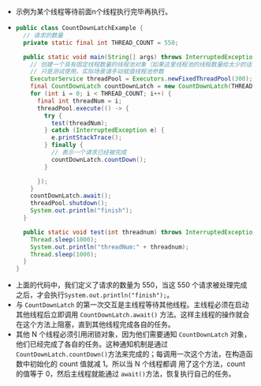 - 示例为某个线程等待前面n个线程执行完毕再执行。
- ```java
  public class CountDownLatchExample {
    // 请求的数量
    private static final int THREAD_COUNT = 550;
  
    public static void main(String[] args) throws InterruptedException {
      // 创建一个具有固定线程数量的线程池对象（如果这里线程池的线程数量给太少的话你会发现执行的很慢）
      // 只是测试使用，实际场景请手动赋值线程池参数
      ExecutorService threadPool = Executors.newFixedThreadPool(300);
      final CountDownLatch countDownLatch = new CountDownLatch(THREAD_COUNT);
      for (int i = 0; i < THREAD_COUNT; i++) {
        final int threadNum = i;
        threadPool.execute(() -> {
          try {
            test(threadNum);
          } catch (InterruptedException e) {
            e.printStackTrace();
          } finally {
            // 表示一个请求已经被完成
            countDownLatch.countDown();
          }
  
        });
      }
      countDownLatch.await();
      threadPool.shutdown();
      System.out.println("finish");
    }
  
    public static void test(int threadnum) throws InterruptedException {
      Thread.sleep(1000);
      System.out.println("threadNum:" + threadnum);
      Thread.sleep(1000);
    }
  }
  
  ```
- 上面的代码中，我们定义了请求的数量为 550，当这 550 个请求被处理完成之后，才会执行`System.out.println("finish");`。
- 与 `CountDownLatch` 的第一次交互是主线程等待其他线程。主线程必须在启动其他线程后立即调用 `CountDownLatch.await()` 方法。这样主线程的操作就会在这个方法上阻塞，直到其他线程完成各自的任务。
- 其他 N 个线程必须引用闭锁对象，因为他们需要通知 `CountDownLatch` 对象，他们已经完成了各自的任务。这种通知机制是通过 `CountDownLatch.countDown()`方法来完成的；每调用一次这个方法，在构造函数中初始化的 count 值就减 1。所以当 N 个线程都调 用了这个方法，count 的值等于 0，然后主线程就能通过 `await()`方法，恢复执行自己的任务。